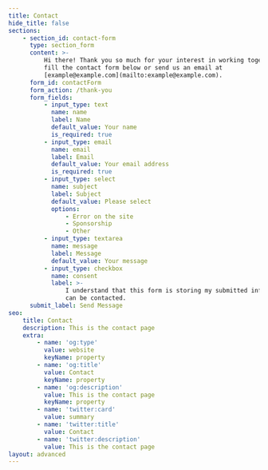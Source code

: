 ```yaml
---
title: Contact
hide_title: false
sections:
    - section_id: contact-form
      type: section_form
      content: >-
          Hi there! Thank you so much for your interest in working together. Please
          fill the contact form below or send us an email at
          [example@example.com](mailto:example@example.com).
      form_id: contactForm
      form_action: /thank-you
      form_fields:
          - input_type: text
            name: name
            label: Name
            default_value: Your name
            is_required: true
          - input_type: email
            name: email
            label: Email
            default_value: Your email address
            is_required: true
          - input_type: select
            name: subject
            label: Subject
            default_value: Please select
            options:
                - Error on the site
                - Sponsorship
                - Other
          - input_type: textarea
            name: message
            label: Message
            default_value: Your message
          - input_type: checkbox
            name: consent
            label: >-
                I understand that this form is storing my submitted information so I
                can be contacted.
      submit_label: Send Message
seo:
    title: Contact
    description: This is the contact page
    extra:
        - name: 'og:type'
          value: website
          keyName: property
        - name: 'og:title'
          value: Contact
          keyName: property
        - name: 'og:description'
          value: This is the contact page
          keyName: property
        - name: 'twitter:card'
          value: summary
        - name: 'twitter:title'
          value: Contact
        - name: 'twitter:description'
          value: This is the contact page
layout: advanced
---
```

